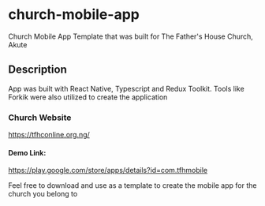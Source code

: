 # church-mobile-app
Church Mobile App Template that was built for The Father's House Church, Akute

## Description
App was built with React Native, Typescript and Redux Toolkit. Tools like Forkik were also utilized to create the application

### Church Website
https://tfhconline.org.ng/

#### Demo Link: 
https://play.google.com/store/apps/details?id=com.tfhmobile

Feel free to download and use as a template to create the mobile app for the church you belong to
